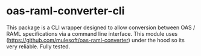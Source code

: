 # oas-raml-converter-cli
This package is a CLI wrapper designed to allow conversion between OAS / RAML specifications via a command line interface. This module uses (https://github.com/mulesoft/oas-raml-converter) under the hood so its very reliable. Fully tested.
